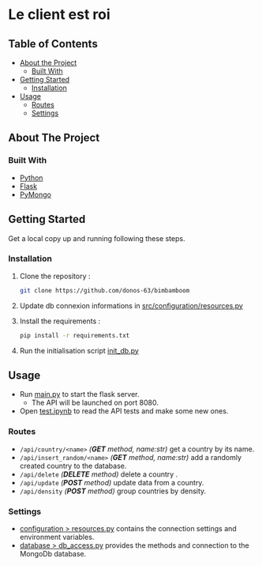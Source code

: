 # Le client est roi  

<!-- TABLE OF CONTENTS -->
## Table of Contents

* [About the Project](#about-the-project)
  * [Built With](#built-with)
* [Getting Started](#getting-started)
  * [Installation](#installation)
* [Usage](#usage)
  * [Routes](#routes)
  * [Settings](#settings)

<!-- ABOUT THE PROJECT -->
## About The Project

### Built With

* [Python](https://www.python.org/)
* [Flask](https://flask.palletsprojects.com)
* [PyMongo](https://pymongo.readthedocs.io)

<!-- GETTING STARTED -->
## Getting Started

Get a local copy up and running following these steps.

### Installation

1. Clone the repository :

    ```sh
    git clone https://github.com/donos-63/bimbamboom
    ```
    
2. Update db connexion informations in [src/configuration/resources.py](https://github.com/donos-63/bimbamboom/blob/main/src/configuration/resources.py)
3. Install the requirements :
    ```sh
    pip install -r requirements.txt
    ```
4. Run the initialisation script [init_db.py](https://github.com/donos-63/bimbamboom/blob/main/init_db.py)

<!-- USAGE EXAMPLES -->
## Usage

* Run [main.py](https://github.com/donos-63/bimbamboom/blob/main/main.py) to start the flask server.  
  * The API will be launched on port 8080.
* Open [test.ipynb](https://github.com/donos-63/bimbamboom/blob/main/tests.ipynb) to read the API tests and make some new ones.  


### Routes
* ```/api/country/<name>``` *(**GET** method, name:str)* get a country by its name.  
* ```/api/insert_random/<name>``` *(**GET** method, name:str)* add a randomly created country to the database.    
* ```/api/delete``` *(**DELETE** method)* delete a country .  
* ```/api/update``` *(**POST** method)* update data from a country.  
* ```/api/density``` *(**POST** method)* group countries by density. 

### Settings
* [configuration > resources.py](https://github.com/donos-63/bimbamboom/blob/main/src/configuration/resources.py) contains the connection settings and environment variables.   
* [database > db_access.py](https://github.com/donos-63/bimbamboom/blob/main/src/database/db_access.py) provides the methods and connection to the MongoDb database.

